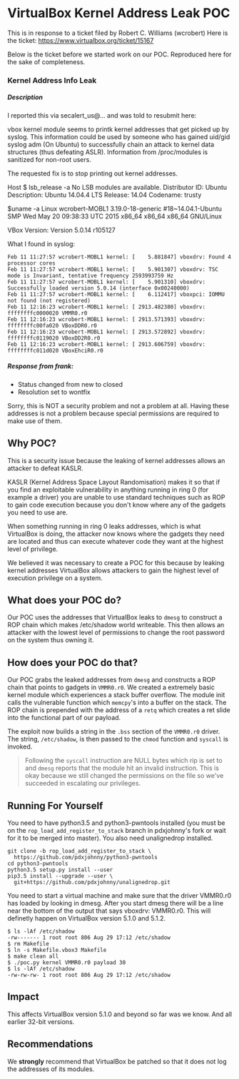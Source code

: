 # VirtualBox Kernel Address Leak POC

This is in response to a ticket filed by Robert C. Williams (wcrobert)
Here is the ticket: https://www.virtualbox.org/ticket/15167

Below is the ticket before we started work on our POC. Reproduced here for the
sake of completeness.

### Kernel Address Info Leak

##### Description

I reported this via secalert_us@… and was told to resubmit here:

vbox kernel module seems to printk kernel addresses that get picked up by
syslog. This information could be used by someone who has gained uid/gid syslog
adm (On Ubuntu) to successfully chain an attack to kernel data structures (thus
defeating ASLR). Information from /proc/modules is sanitized for non-root
users.

The requested fix is to stop printing out kernel addresses.

Host $ lsb_release -a No LSB modules are available. Distributor ID: Ubuntu
Description: Ubuntu 14.04.4 LTS Release: 14.04 Codename: trusty

$uname -a Linux wcrobert-MOBL1 3.19.0-18-generic #18~14.04.1-Ubuntu SMP Wed May
20 09:38:33 UTC 2015 x86_64 x86_64 x86_64 GNU/Linux

VBox Version: Version 5.0.14 r105127

What I found in syslog:

```log
Feb 11 11:27:57 wcrobert-MOBL1 kernel: [    5.881847] vboxdrv: Found 4 processor cores
Feb 11 11:27:57 wcrobert-MOBL1 kernel: [    5.901307] vboxdrv: TSC mode is Invariant, tentative frequency 2593993759 Hz
Feb 11 11:27:57 wcrobert-MOBL1 kernel: [    5.901310] vboxdrv: Successfully loaded version 5.0.14 (interface 0x00240000)
Feb 11 11:27:57 wcrobert-MOBL1 kernel: [    6.112417] vboxpci: IOMMU not found (not registered)
Feb 11 12:16:23 wcrobert-MOBL1 kernel: [ 2913.482380] vboxdrv: ffffffffc0000020 VMMR0.r0
Feb 11 12:16:23 wcrobert-MOBL1 kernel: [ 2913.571393] vboxdrv: ffffffffc00fa020 VBoxDDR0.r0
Feb 11 12:16:23 wcrobert-MOBL1 kernel: [ 2913.572892] vboxdrv: ffffffffc0119020 VBoxDD2R0.r0
Feb 11 12:16:23 wcrobert-MOBL1 kernel: [ 2913.606759] vboxdrv: ffffffffc011d020 VBoxEhciR0.r0
```

##### Response from frank:

- Status changed from new to closed
- Resolution set to wontfix

Sorry, this is NOT a security problem and not a problem at all. Having these
addresses is not a problem because special permissions are required to make use
of them.

## Why POC?

This is a security issue because the leaking of kernel addresses allows an
attacker to defeat KASLR.

KASLR (Kernel Address Space Layout Randomisation) makes it so that if you find
an exploitable vulnerability in anything running in ring 0 (for example a
driver) you are unable to use standard techniques such as ROP to gain code
execution because you don't know where any of the gadgets you need to use are.

When something running in ring 0 leaks addresses, which is what VirtualBox is
doing, the attacker now knows where the gadgets they need are located and thus
can execute whatever code they want at the highest level of privilege.

We believed it was necessary to create a POC for this because by leaking
kernel addresses VirtualBox allows attackers to gain the highest level of
execution privilege on a system.

## What does your POC do?

Our POC uses the addresses that VirtualBox leaks to `dmesg` to construct a ROP
chain which makes /etc/shadow world writeable. This then allows an attacker
with the lowest level of permissions to change the root password on the system
thus owning it.

## How does your POC do that?

Our POC grabs the leaked addresses from `dmesg` and constructs a ROP chain that
points to gadgets in `VMMR0.r0`. We created a extremely basic kernel module which
experiences a stack buffer overflow. The module init calls the vulnerable
function which `memcpy`'s into a buffer on the stack. The ROP chain is
prepended with the address of a `retq` which creates a ret slide into the
functional part of our payload.

The exploit now builds a string in the `.bss` section of the `VMMR0.r0` driver.
The string, `/etc/shadow`, is then passed to the `chmod` function and `syscall`
is invoked.

> Following the `syscall` instruction are NULL bytes which rip is set to and
> `dmesg` reports that the module hit an invalid instruction. This is okay
> because we still changed the permissions on the file so we've succeeded in
> escalating our privileges.

## Running For Yourself

You need to have python3.5 and python3-pwntools installed (you must be on the
`rop_load_add_register_to_stack` branch in pdxjohnny's fork or wait for it to
be merged into master). You also need unalignedrop installed.

```log
git clone -b rop_load_add_register_to_stack \
  https://github.com/pdxjohnny/python3-pwntools
cd python3-pwntools
python3.5 setup.py install --user
pip3.5 install --upgrade --user \
  git+https://github.com/pdxjohnny/unalignedrop.git
```

You need to start a virtual machine and make sure that the driver VMMR0.r0
has loaded by looking in dmesg. After you start dmesg there will be a line
near the bottom of the output that says vboxdrv: <leaked address> VMMR0.r0.
This will definetly happen on VirtualBox version 5.1.0 and 5.1.2.

```log
$ ls -lAf /etc/shadow
-rw------- 1 root root 806 Aug 29 17:12 /etc/shadow
$ rm Makefile
$ ln -s Makefile.vbox3 Makefile
$ make clean all
$ ./poc.py kernel VMMR0.r0 payload 30
$ ls -lAf /etc/shadow
-rw-rw-rw- 1 root root 806 Aug 29 17:12 /etc/shadow
```

## Impact

This affects VirtualBox version 5.1.0 and beyond so far was we know. And all
earlier 32-bit versions.

## Recommendations

We **strongly** recommend that VirtualBox be patched so that it does not log the
addresses of its modules.
